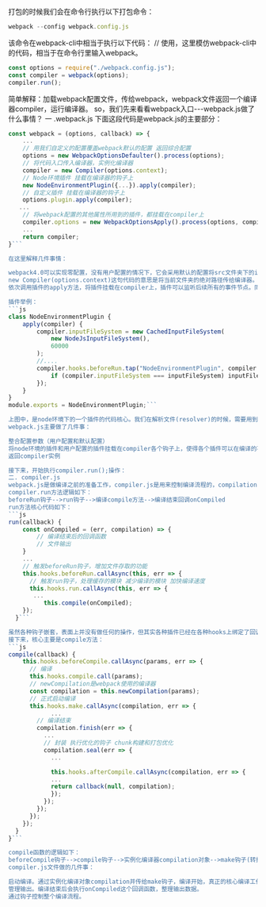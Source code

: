 打包的时候我们会在命令行执行以下打包命令：

```js
webpack --config webpack.config.js
```
该命令在webpack-cli中相当于执行以下代码：
// 使用，这里模仿webpack-cli中的代码，相当于在命令行里输入webpack。
```js
const options = require("./webpack.config.js");
const compiler = webpack(options);
compiler.run();
```

简单解释：加载webpack配置文件，传给webpack，webpack文件返回一个编译器compiler，运行编译器。
so，我们先来看看webpack入口---webpack.js做了什么事情？
一 .webpack.js
下面这段代码是webpack.js的主要部分：
```js
const webpack = (options, callback) => {
	...
    // 用我们自定义的配置覆盖webpack默认的配置 返回综合配置
    options = new WebpackOptionsDefaulter().process(options);
    // 将代码入口传入编译器，实例化编译器
    compiler = new Compiler(options.context);
    // Node环境插件 挂载在编译器的钩子上
    new NodeEnvironmentPlugin({...}).apply(compiler);
    // 自定义插件 挂载在编译器的钩子上
    options.plugin.apply(compiler);
   ...
    // 将webpack配置的其他属性所用到的插件，都挂载在compiler上
    compiler.options = new WebpackOptionsApply().process(options, compiler);
	...
	return compiler;
}```

在这里解释几件事情：

webpack4.0可以实现零配置，没有用户配置的情况下，它会采用默认的配置将src文件夹下的index.js打包到dist文件夹下的main.js中（其他很多默认配置不赘述）。
new Compiler(options.context)这句代码的意思是将当前文件夹的绝对路径传给编译器。
依次调用插件的apply方法，将插件挂载在compiler上，插件可以监听后续所有的事件节点。同时会向插件传入compiler实例的引用，便于插件通过compiler调用webpack提供的API。

插件举例：
```js
class NodeEnvironmentPlugin {
	apply(compiler) {
		compiler.inputFileSystem = new CachedInputFileSystem(
			new NodeJsInputFileSystem(),
			60000
		);
		//....
		compiler.hooks.beforeRun.tap("NodeEnvironmentPlugin", compiler => {
			if (compiler.inputFileSystem === inputFileSystem) inputFileSystem.purge();
		});
	}
}
module.exports = NodeEnvironmentPlugin;```

上图中，是node环境下的一个插件的代码核心。我们在解析文件(resolver)的时候，需要用到的文件系统就是这个插件实现的。插件在compiler的beforeRun钩子上挂载了自己的事件，在执行beforeRun事件时，将文件读取系统挂载在compiler上，使得compiler中的其他插件可以使用文件读取系统。
webpack.js主要做了几件事：

整合配置参数（用户配置和默认配置）
将node环境的插件和用户配置的插件挂载在compiler各个钩子上，使得各个插件可以在编译的不同阶段执行自己的逻辑。
返回compiler实例

接下来，开始执行compiler.run();操作：
二. compiler.js
webpack.js是做编译之前的准备工作，compiler.js是用来控制编译流程的，compilation.js文件是真正的编译核心。
compiler.run方法逻辑如下：
beforeRun钩子-->run钩子-->编译compile方法-->编译结束回调onCompiled
run方法核心代码如下：
```js
run(callback) {
	const onCompiled = (err, compilation) => {
		// 编译结束后的回调函数
		// 文件输出
	}
	...
    // 触发beforeRun钩子，增加文件存取的功能 
    this.hooks.beforeRun.callAsync(this, err => {
      // 触发run钩子，处理缓存的模块 减少编译的模块 加快编译速度
      this.hooks.run.callAsync(this, err => {
       ...
          this.compile(onCompiled);
    });
  }```

虽然各种钩子嵌套，表面上并没有做任何的操作，但其实各种插件已经在各种hooks上绑定了回调函数（比如在beforeRun事件时实现了文件读取功能,run事件处理缓存的模块），webpack实现了功能与实现的解耦，使得代码逻辑非常清晰。
接下来，核心主要是compile方法：
```js
compile(callback) {
    this.hooks.beforeCompile.callAsync(params, err => {
      // 编译
      this.hooks.compile.call(params);
      // newCompilation是webpack使用的编译器
      const compilation = this.newCompilation(params);
      // 正式启动编译 
      this.hooks.make.callAsync(compilation, err => {
      		...
        // 编译结束
        compilation.finish(err => {
          ...
          // 封装 执行优化的钩子 chunk构建和打包优化
          compilation.seal(err => {
            ...

            this.hooks.afterCompile.callAsync(compilation, err => {
            ...
            return callback(null, compilation);
            });
          });
        });
      });
    });
  }
}```

compile函数的逻辑如下：
beforeCompile钩子-->compile钩子-->实例化编译器compilation对象-->make钩子(转换模块)-->编译结束-->seal封装-->afterCompile钩子-->执行compile回调函数
compiler.js文件做的几件事：

启动编译。通过实例化编译对象compilation并传给make钩子，编译开始，真正的核心编译工作是由compilation对象做的。
管理输出。编译结束后会执行onCompiled这个回调函数，整理输出数据。
通过钩子控制整个编译流程。
